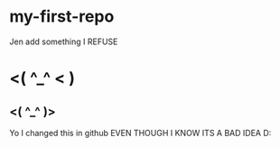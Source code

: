 # my-first-repo
Jen add something
I REFUSE
# <( ^_^ < )
## <( ^_^ )>

Yo I changed this in github EVEN THOUGH I KNOW ITS A BAD IDEA
D:
